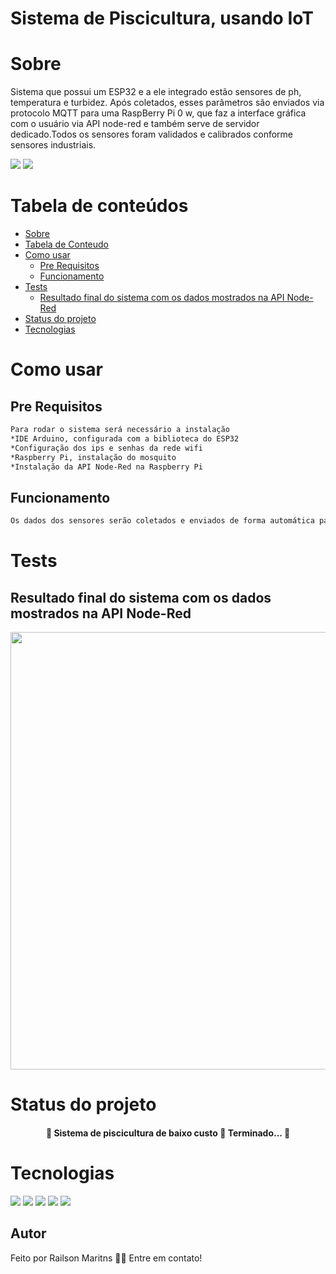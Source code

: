 # Sistema de Piscicultura, usando IoT
Sobre
=================
Sistema que possui um ESP32 e a ele integrado estão sensores de ph, temperatura e turbidez. Após coletados, esses parâmetros são enviados via protocolo 
MQTT para uma RaspBerry Pi 0 w, que faz a interface gráfica com o usuário via API node-red e também serve de servidor dedicado.Todos os sensores foram 
validados e calibrados conforme sensores industriais.

<img src="https://img.shields.io/badge/c++-esp32-blue"/> <img src="https://img.shields.io/badge/raspberryPi0W-NodeRed-orange"/>

Tabela de conteúdos
=================
<!--ts-->
   * [Sobre](#Sobre)
   * [Tabela de Conteudo](#tabela-de-conteudo)
   * [Como usar](#como-usar)
      * [Pre Requisitos](#pre-requisitos)
      * [Funcionamento](#funcionamento)
   * [Tests](#testes)
      * [Resultado final do sistema com os dados mostrados na API Node-Red](#resultado-final-do-sistema-com-os-dados-mostrados-na-API-Node-Red)
   * [Status do projeto](#status-do-projeto)
   * [Tecnologias](#tecnologias)
<!--te-->

Como usar
=================

Pre Requisitos
----
```bash
Para rodar o sistema será necessário a instalação
*IDE Arduino, configurada com a biblioteca do ESP32
*Configuração dos ips e senhas da rede wifi
*Raspberry Pi, instalação do mosquito 
*Instalação da API Node-Red na Raspberry Pi
```

Funcionamento
----
```bash
Os dados dos sensores serão coletados e enviados de forma automática para a Raspberry Pi
```

Tests
=================
Resultado final do sistema com os dados mostrados na API Node-Red
----
<div align="center">
<img src="https://user-images.githubusercontent.com/43474214/148824888-47212901-dafc-491a-bc55-f5975c9cb330.png" width="700px" />
</div>


Status do projeto
=================

<h4 align="center"> 
	🚧  Sistema de piscicultura de baixo custo 🚀 Terminado...  🚧
</h4>

Tecnologias
=================

<img src="https://img.shields.io/badge/c++-esp32-blue"/> <img src="https://img.shields.io/badge/raspberryPi0W-NodeRed-orange"/> <img src="https://img.shields.io/badge/Mosquito-Broker-MQTT"/> <img src="https://img.shields.io/badge/IDE-Arduino-orange"/> <img src="https://img.shields.io/badge/Instrumentação-Sensores-orange"/>

Autor
---

Feito por Railson Maritns 👋🏽 Entre em contato!







		


